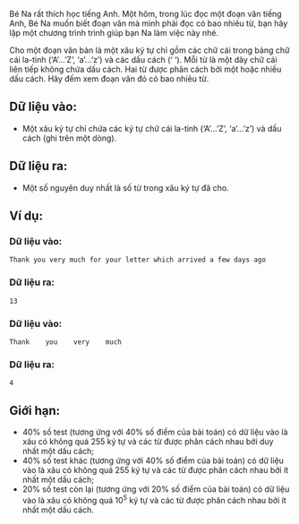Bé Na rất thích học tiếng Anh. Một hôm, trong lúc đọc một đoạn văn tiếng Anh, Bé Na muốn biết đoạn văn mà mình phải đọc có bao nhiêu từ, bạn hãy lập một chương trình trình giúp bạn Na làm việc này nhé.

Cho một đoạn văn bản là một xâu ký tự chỉ gồm các chữ cái trong bảng chữ cái la-tinh (‘A’…’Z’, ‘a’…’z’) và các dấu cách (‘ ‘). Mỗi từ là một dãy chữ cái liên tiếp không chứa dấu cách. Hai từ được phân cách bởi một hoặc nhiều dấu cách. Hãy đếm xem đoạn văn đó có bao nhiêu từ.

## Dữ liệu vào:
- Một xâu ký tự chỉ chứa các ký tự chữ cái la-tinh (‘A’…’Z’, ‘a’…’z’) và dấu cách (ghi trên một dòng).

## Dữ liệu ra:
- Một số nguyên duy nhất là số từ trong xâu ký tự đã cho.

## Ví dụ:
### Dữ liệu vào:
```
Thank you very much for your letter which arrived a few days ago
```

### Dữ liệu ra:
```
13
```

### Dữ liệu vào:
```
Thank    you    very    much
```

### Dữ liệu ra:
```
4
```

## Giới hạn:
- $40\%$ số test (tương ứng với $40\%$ số điểm của bài toán) có dữ liệu vào là xâu có không quá $255$ ký tự và các từ được phân cách nhau bởi duy nhất một dấu cách;
- $40\%$ số test khác (tương ứng với $40\%$ số điểm của bài toán) có dữ liệu vào là xâu có không quá $255$ ký tự và các từ được phân cách nhau bởi ít nhất một dấu cách;
- $20\%$ số test còn lại (tương ứng với $20\%$ số điểm của bài toán) có dữ liệu vào là xâu có không quá $10^5$ ký tự và các từ được phân cách nhau bởi ít nhất một dấu cách.
